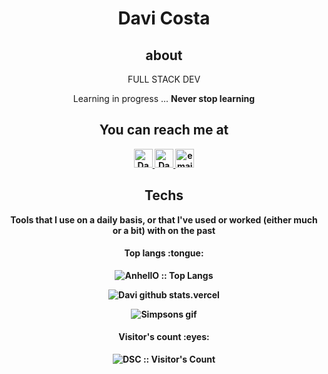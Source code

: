
<h1 align="center">Davi Costa</h1>

<h2 align="center">about</h2>

<p align="center">FULL STACK DEV  </p><p align="center"> Learning in progress ... <B> Never stop learning  </p>

<h2 align="center">You can reach me at</h2>

<p align="center">

  <a href="https://www.linkedin.com/in/davi-dos-santos-costa-22687b207/">
    <img src="https://www.vectorlogo.zone/logos/linkedin/linkedin-icon.svg" alt="Davi dos Santos Costa LinkedIn Profile" height="30" width="30">
  </a>
    <a href="https://app.rocketseat.com.br/me/davi-dos-santos-costa-04473">
    <img src="https://pbs.twimg.com/profile_images/1291682473592659968/sEorc6oh_400x400.jpg" alt="Davi dos Santos Costa Rocketseat Profile" height="30" width="30">
  </a>
  <a href="mailto:daviita1@hotmail.com">
    <img src="https://image.flaticon.com/icons/png/512/281/281769.png" alt="email contact" height="30" width="30">
  </a>
</p>

<h2 align="center">Techs</h2>

<p align="center">Tools that I use on a daily basis, or that I've used or worked (either much or a bit) with on the past</p>

<h4 align="center">Top langs :tongue:</h4>

<p align="center"><img src="https://github-readme-stats.vercel.app/api/top-langs/?username=Davi-dosSantos&langs_count=10&theme=tokyonight&layout=compact" alt="AnhellO :: Top Langs" /></p>

<p align="center"><img src="https://github-readme-stats.vercel.app/api?username=Davi-dosSantos&theme=midnight-purple&show_icons=true" alt="Davi github stats.vercel" /></p>

<p align="center"><img src="https://clipchamp.com/static/88bb8fc56d817b40f1772ad4e615eaae/Simpson-GIF.gif" alt="Simpsons gif" /></p>

<h4 align="center">Visitor's count :eyes:</h4><p align="center"><img src="https://profile-counter.glitch.me/{Davi-dosSantos}/count.svg" alt="DSC :: Visitor's Count" /></p>

